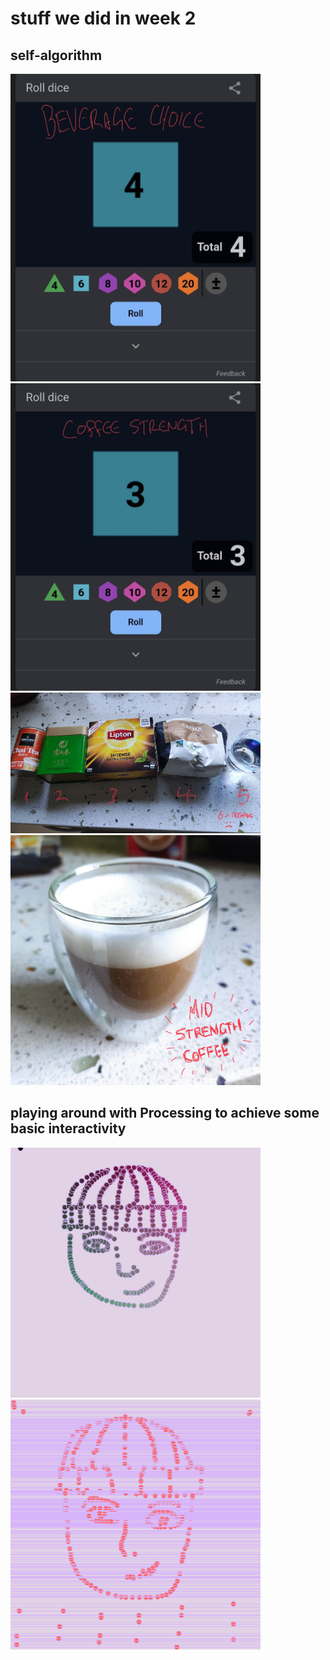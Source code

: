 # stuff we did in week 2
## self-algorithm 
<img src="https://github.com/sylvain-girard/Slave2theAlgo2020/blob/master/week2/Screenshot_2020-07-31-09-13-03-523_com.google.android.googlequicksearchbox.JPG" width="400" height="492">
<img src="https://github.com/sylvain-girard/Slave2theAlgo2020/blob/master/week2/Screenshot_2020-07-31-09-14-39-197_com.google.android.googlequicksearchbox.JPG" width="400" height="492">
<img src="https://github.com/sylvain-girard/Slave2theAlgo2020/blob/master/week2/IMG_20200731_081415.jpg" width="400" height="225">
<img src="https://github.com/sylvain-girard/Slave2theAlgo2020/blob/master/week2/IMG_20200731_081434.jpg" width="400" height="400">

## playing around with Processing to achieve some basic interactivity 

<img src="https://github.com/sylvain-girard/Slave2theAlgo2020/blob/master/week2/Screen%20Shot%202020-07-31%20at%2012.22.43%20pm.png" width="400" height="400">
<img src="https://github.com/sylvain-girard/Slave2theAlgo2020/blob/master/week2/Screen%20Shot%202020-07-31%20at%201.07.27%20pm.png" width="400" height="400">
